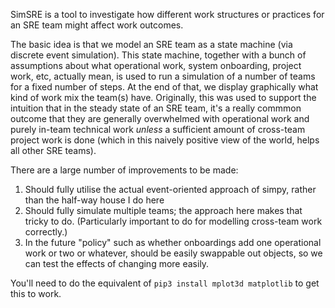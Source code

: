 SimSRE is a tool to investigate how different work structures or practices for an SRE team might affect work outcomes.

The basic idea is that we model an SRE team as a state machine (via discrete event simulation). This state machine, together with a bunch of assumptions about what operational work, system onboarding, project work, etc, actually mean, is used to run a simulation of a number of teams for a fixed number of steps. At the end of that, we display graphically what kind of work mix the team(s) have. Originally, this was used to support the intuition that in the steady state of an SRE team, it's a really commmon outcome that they are generally overwhelmed with operational work and purely in-team technical work *unless* a sufficient amount of cross-team project work is done (which in this naively positive view of the world, helps all other SRE teams). 

There are a large number of improvements to be made:
 1. Should fully utilise the actual event-oriented approach of simpy, rather than the half-way house I do here
 2. Should fully simulate multiple teams; the approach here makes that tricky to do. (Particularly important to do for modelling cross-team work correctly.)
 3. In the future "policy" such as whether onboardings add one operational work or two or whatever, should be easily swappable out objects, so we can test the effects of changing more easily.

You'll need to do the equivalent of ``pip3 install mplot3d matplotlib`` to get this to work.
